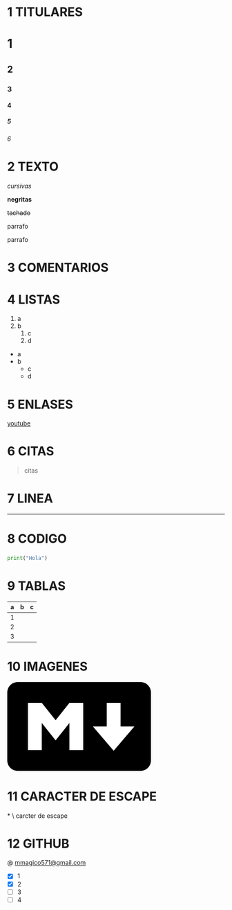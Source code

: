 # 1 TITULARES
# 1
## 2
### 3
#### 4
##### 5
###### 6

# 2 TEXTO
*cursivas*

**negritas**

~~tachado~~

parrafo

parrafo

# 3 COMENTARIOS
<!--Esto es un comentario-->
# 4 LISTAS
1. a
2. b
    1. c
    2. d

* a
* b
    * c
    * d

# 5 ENLASES
[youtube](https://www.youtube.com/ "videos")
# 6 CITAS
> citas

# 7 LINEA
---

# 8 CODIGO
```python
print("Hola")
```
# 9 TABLAS
|a|b|c|
|---|---|---|
|1|||
|2|||
|3|||

# 10 IMAGENES
![](../img/markdown.png)
# 11 CARACTER DE ESCAPE

\* \ carcter de escape 
# 12 GITHUB

@ mmagico571@gmail.com

* [x] 1
* [x] 2
* [ ] 3
* [ ] 4